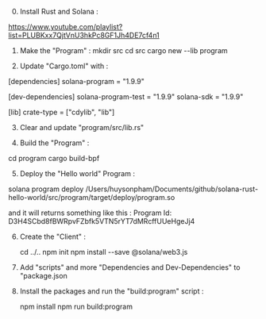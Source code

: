 0. Install Rust and Solana :

https://www.youtube.com/playlist?list=PLUBKxx7QjtVnU3hkPc8GF1Jh4DE7cf4n1


1. Make the "Program" :
    mkdir src
    cd src
    cargo new --lib program


2. Update "Cargo.toml" with :

[dependencies]
solana-program = "1.9.9"

[dev-dependencies]
solana-program-test = "1.9.9"
solana-sdk = "1.9.9"

[lib]
crate-type = ["cdylib", "lib"]


3. Clear and update "program/src/lib.rs"


4. Build the "Program" :

cd program
cargo build-bpf


5. Deploy the "Hello world" Program :

solana program deploy /Users/huysonpham/Documents/github/solana-rust-hello-world/src/program/target/deploy/program.so

and it will returns something like this :
    Program Id: D3H4SCbd8fBWRpvFZbfk5VTN5rYT7dMRcffUUeHgeJj4


6. Create the "Client" :

    cd ../..
    npm init
    npm install --save @solana/web3.js


7. Add "scripts" and more "Dependencies and Dev-Dependencies" to "package.json


8. Install the packages and run the "build:program" script :

    npm install
    npm run build:program